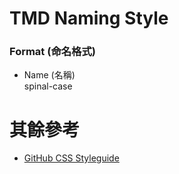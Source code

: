 # TMD Naming Style

### Format (命名格式)
- Name (名稱)  
  spinal-case

# 其餘參考
- [GitHub CSS Styleguide](https://github.com/styleguide/css)
